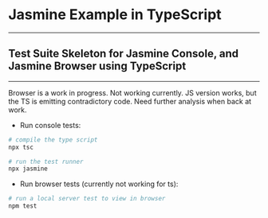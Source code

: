 # Jasmine Example in TypeScript

----

## Test Suite Skeleton for Jasmine Console, and Jasmine Browser using TypeScript

----

Browser is a work in progress. Not working currently.
JS version works, but the TS is emitting contradictory code. Need further analysis when back at work.

* Run console tests:
```bash
# compile the type script
npx tsc

# run the test runner
npx jasmine
```


* Run browser tests (currently not working for ts):
```bash
# run a local server test to view in browser
npm test
```
